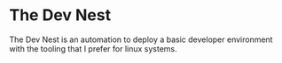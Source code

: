# The Dev Nest 
The Dev Nest is an automation to deploy a basic developer environment with the tooling that I prefer for linux systems.

